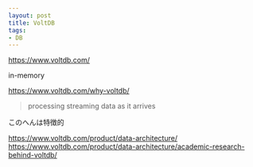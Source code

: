 ```yaml
---
layout: post
title: VoltDB
tags:
- DB
---
```


https://www.voltdb.com/

in-memory

https://www.voltdb.com/why-voltdb/
> processing streaming data as it arrives 

このへんは特徴的

https://www.voltdb.com/product/data-architecture/
https://www.voltdb.com/product/data-architecture/academic-research-behind-voltdb/

